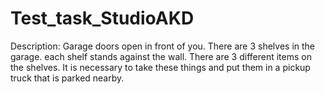 # Test_task_StudioAKD
Description: Garage doors open in front of you. There are 3 shelves in the garage. each shelf stands against the wall. There are 3 different items on the shelves. It is necessary to take these things and put them in a pickup truck that is parked nearby.
